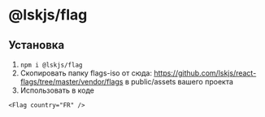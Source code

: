 # @lskjs/flag

## Установка
1. `npm i @lskjs/flag`
2. Скопировать папку flags-iso от сюда: https://github.com/lskjs/react-flags/tree/master/vendor/flags в public/assets вашего проекта
3. Использовать в коде

```
<Flag country="FR" />
```
